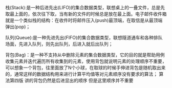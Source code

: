 栈(Stack):是一种后进先出(LIFO)的集合数据类型，联想桌上的一叠文件，总是先取最上面的，依次往下取，当有新的文件的时候总是放在最上面。电子邮件收件箱就是一个类似栈的结构：在收件时将邮件压入(push)最顶端，在取信是从最顶端弹出(pop)；

队列(Queue):是一种先进先出(FIFO)的集合数据类型，联想隧道通车和各种排队场面，先进入队列，则先出队列，后进入就后出队列；

背包(Bag)：是一种不支持从中删除元素的集合数据类型，它的目的就是帮助用例收集元素并迭代遍历所有收集到的元素，使用背包就说明元素的处理顺序不重要，可以想象一个背包，往里面放了N个小球，在取球的时候手伸进背包是随机取出来的，通常这样的数据结构用来进行计算平均值等对元素顺序没有要求的算法；
算法第四版  讲的背包仍然是后进显出的顺序 但是这里顺序并不重要 